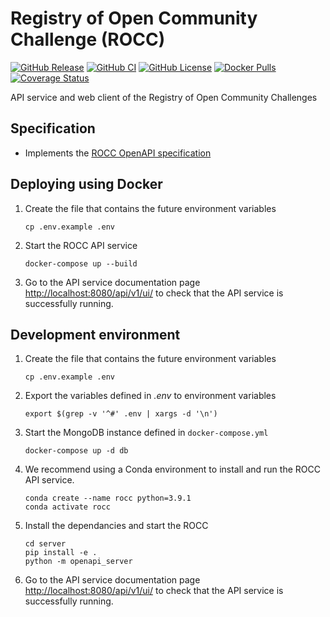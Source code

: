 # Registry of Open Community Challenge (ROCC)

[![GitHub Release](https://img.shields.io/github/release/Sage-Bionetworks/rocc.svg?include_prereleases&color=94398d&labelColor=555555&logoColor=ffffff&style=for-the-badge&logo=github)](https://github.com/Sage-Bionetworks/rocc/releases)
[![GitHub CI](https://img.shields.io/github/workflow/status/Sage-Bionetworks/rocc/ci.svg?color=94398d&labelColor=555555&logoColor=ffffff&style=for-the-badge&logo=github)](https://github.com/Sage-Bionetworks/rocc)
[![GitHub License](https://img.shields.io/github/license/Sage-Bionetworks/rocc.svg?color=94398d&labelColor=555555&logoColor=ffffff&style=for-the-badge&logo=github)](https://github.com/Sage-Bionetworks/rocc)
[![Docker Pulls](https://img.shields.io/docker/pulls/sagebionetworks/rocc.svg?color=94398d&labelColor=555555&logoColor=ffffff&style=for-the-badge&label=pulls&logo=docker)](https://hub.docker.com/repository/docker/sagebionetworks/rocc)
[![Coverage Status](https://img.shields.io/coveralls/github/Sage-Bionetworks/rocc.svg?color=94398d&labelColor=555555&logoColor=ffffff&style=for-the-badge&label=coverage&logo=Coveralls)](https://coveralls.io/github/Sage-Bionetworks/rocc?branch=)

API service and web client of the Registry of Open Community Challenges

## Specification

- Implements the [ROCC OpenAPI specification]

## Deploying using Docker

1. Create the file that contains the future environment variables

       cp .env.example .env

2. Start the ROCC API service

       docker-compose up --build

3. Go to the API service documentation page <http://localhost:8080/api/v1/ui/>
   to check that the API service is successfully running.

## Development environment

1. Create the file that contains the future environment variables

       cp .env.example .env

2. Export the variables defined in *.env* to environment variables

       export $(grep -v '^#' .env | xargs -d '\n')

3. Start the MongoDB instance defined in `docker-compose.yml`

       docker-compose up -d db

4. We recommend using a Conda environment to install and run the ROCC API service.

       conda create --name rocc python=3.9.1
       conda activate rocc

5. Install the dependancies and start the ROCC

       cd server
       pip install -e .
       python -m openapi_server

6. Go to the API service documentation page <http://localhost:8080/api/v1/ui/>
   to check that the API service is successfully running.

<!-- Definitions -->

[ROCC OpenAPI specification]: https://github.com/Sage-Bionetworks/rocc-schemas
